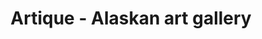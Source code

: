 ---
title: "Artique - Alaskan art gallery"
url: /anchorage/artique-alaskan-art-gallery/
shop: art
---